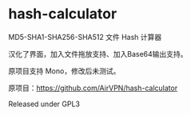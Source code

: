 hash-calculator
===============

MD5-SHA1-SHA256-SHA512 文件 Hash 计算器

汉化了界面，加入文件拖放支持、加入Base64输出支持。

原项目支持 Mono，修改后未测试。

原项目：https://github.com/AirVPN/hash-calculator

Released under GPL3
